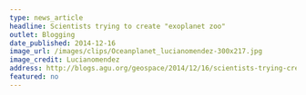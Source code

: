 ```yaml
---
type: news_article
headline: Scientists trying to create "exoplanet zoo"
outlet: Blogging
date_published: 2014-12-16
image_url: /images/clips/Oceanplanet_lucianomendez-300x217.jpg
image_credit: Lucianomendez
address: http://blogs.agu.org/geospace/2014/12/16/scientists-trying-create-exoplanet-zoo/
featured: no
---
```


